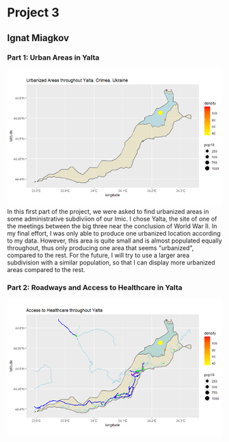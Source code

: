 # Project 3
## Ignat Miagkov
### Part 1: Urban Areas in Yalta
![](project_3_part_1.png)
  In this first part of the project, we were asked to find urbanized areas in some administrative subdiviion of our lmic. I chose Yalta, the site of one of the meetings between the big three near the conclusion of World War II. In my final effort, I was only able to produce one urbanized location according to my data. However, this area is quite small and is almost populated equally throughout, thus only producing one area that seems "urbanized", compared to the rest. For the future, I will try to use a larger area subdivision with a similar population, so that I can display more urbanized areas compared to the rest. 
  
### Part 2: Roadways and Access to Healthcare in Yalta
![](project_3_final.png)

